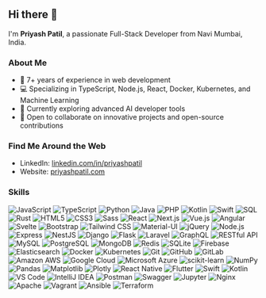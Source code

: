 ## Hi there 👋
I'm **Priyash Patil**, a passionate Full-Stack Developer from Navi Mumbai, India.

### About Me
- 🚀 7+ years of experience in web development
- 💻 Specializing in TypeScript, Node.js, React, Docker, Kubernetes, and Machine Learning
- 🌱 Currently exploring advanced AI developer tools
- 👯 Open to collaborate on innovative projects and open-source contributions

### Find Me Around the Web
- LinkedIn: [linkedin.com/in/priyashpatil](https://linkedin.com/in/priyashpatil)
- Website: [priyashpatil.com](https://priyashpatil.com)

### Skills

![JavaScript](https://img.shields.io/badge/JavaScript-yellow?style=flat-square&logo=javascript)
![TypeScript](https://img.shields.io/badge/TypeScript-blue?style=flat-square&logo=typescript)
![Python](https://img.shields.io/badge/Python-yellowgreen?style=flat-square&logo=python)
![Java](https://img.shields.io/badge/Java-orange?style=flat-square&logo=java)
![PHP](https://img.shields.io/badge/PHP-purple?style=flat-square&logo=php)
![Kotlin](https://img.shields.io/badge/Kotlin-purple?style=flat-square&logo=kotlin)
![Swift](https://img.shields.io/badge/Swift-orange?style=flat-square&logo=swift)
![SQL](https://img.shields.io/badge/SQL-darkblue?style=flat-square&logo=sql)
![Rust](https://img.shields.io/badge/Rust-black?style=flat-square&logo=rust)
![HTML5](https://img.shields.io/badge/HTML5-red?style=flat-square&logo=html5)
![CSS3](https://img.shields.io/badge/CSS3-blue?style=flat-square&logo=css3)
![Sass](https://img.shields.io/badge/Sass-pink?style=flat-square&logo=sass)
![React](https://img.shields.io/badge/React-blue?style=flat-square&logo=react)
![Next.js](https://img.shields.io/badge/Next.js-black?style=flat-square&logo=next.js)
![Vue.js](https://img.shields.io/badge/Vue.js-green?style=flat-square&logo=vue.js)
![Angular](https://img.shields.io/badge/Angular-red?style=flat-square&logo=angular)
![Svelte](https://img.shields.io/badge/Svelte-orange?style=flat-square&logo=svelte)
![Bootstrap](https://img.shields.io/badge/Bootstrap-purple?style=flat-square&logo=bootstrap)
![Tailwind CSS](https://img.shields.io/badge/Tailwind_CSS-lightblue?style=flat-square&logo=tailwind-css)
![Material-UI](https://img.shields.io/badge/Material--UI-blue?style=flat-square&logo=material-ui)
![jQuery](https://img.shields.io/badge/jQuery-blue?style=flat-square&logo=jquery)
![Node.js](https://img.shields.io/badge/Node.js-green?style=flat-square&logo=node.js)
![Express](https://img.shields.io/badge/Express-darkgreen?style=flat-square&logo=express)
![NestJS](https://img.shields.io/badge/NestJS-red?style=flat-square&logo=nestjs)
![Django](https://img.shields.io/badge/Django-darkgreen?style=flat-square&logo=django)
![Flask](https://img.shields.io/badge/Flask-black?style=flat-square&logo=flask)
![Laravel](https://img.shields.io/badge/Laravel-red?style=flat-square&logo=laravel)
![GraphQL](https://img.shields.io/badge/GraphQL-pink?style=flat-square&logo=graphql)
![RESTful API](https://img.shields.io/badge/REST_API-green?style=flat-square&logo=restful)
![MySQL](https://img.shields.io/badge/MySQL-blue?style=flat-square&logo=mysql)
![PostgreSQL](https://img.shields.io/badge/PostgreSQL-blue?style=flat-square&logo=postgresql)
![MongoDB](https://img.shields.io/badge/MongoDB-green?style=flat-square&logo=mongodb)
![Redis](https://img.shields.io/badge/Redis-red?style=flat-square&logo=redis)
![SQLite](https://img.shields.io/badge/SQLite-blue?style=flat-square&logo=sqlite)
![Firebase](https://img.shields.io/badge/Firebase-yellow?style=flat-square&logo=firebase)
![Elasticsearch](https://img.shields.io/badge/Elasticsearch-darkblue?style=flat-square&logo=elasticsearch)
![Docker](https://img.shields.io/badge/Docker-blue?style=flat-square&logo=docker)
![Kubernetes](https://img.shields.io/badge/Kubernetes-blue?style=flat-square&logo=kubernetes)
![Git](https://img.shields.io/badge/Git-black?style=flat-square&logo=git)
![GitHub](https://img.shields.io/badge/GitHub-black?style=flat-square&logo=github)
![GitLab](https://img.shields.io/badge/GitLab-orange?style=flat-square&logo=gitlab)
![Amazon AWS](https://img.shields.io/badge/Amazon_AWS-orange?style=flat-square&logo=amazon-aws)
![Google Cloud](https://img.shields.io/badge/Google_Cloud-blue?style=flat-square&logo=google-cloud)
![Microsoft Azure](https://img.shields.io/badge/Windows_Azure-blue?style=flat-square&logo=microsoft-azure)
![scikit-learn](https://img.shields.io/badge/scikit--learn-blue?style=flat-square&logo=scikit-learn)
![NumPy](https://img.shields.io/badge/NumPy-blue?style=flat-square&logo=numpy)
![Pandas](https://img.shields.io/badge/Pandas-black?style=flat-square&logo=pandas)
![Matplotlib](https://img.shields.io/badge/Matplotlib-blue?style=flat-square&logo=matplotlib)
![Plotly](https://img.shields.io/badge/Plotly-blue?style=flat-square&logo=plotly)
![React Native](https://img.shields.io/badge/React_Native-blue?style=flat-square&logo=react)
![Flutter](https://img.shields.io/badge/Flutter-blue?style=flat-square&logo=flutter)
![Swift](https://img.shields.io/badge/Swift-red?style=flat-square&logo=swift)
![Kotlin](https://img.shields.io/badge/Kotlin-purple?style=flat-square&logo=kotlin)
![VS Code](https://img.shields.io/badge/VSCode-blue?style=flat-square&logo=visual-studio-code)
![IntelliJ IDEA](https://img.shields.io/badge/IntelliJ_IDEA-black?style=flat-square&logo=intellij-idea)
![Postman](https://img.shields.io/badge/Postman-orange?style=flat-square&logo=postman)
![Swagger](https://img.shields.io/badge/Swagger-green?style=flat-square&logo=swagger)
![Jupyter](https://img.shields.io/badge/Jupyter-orange?style=flat-square&logo=jupyter)
![Nginx](https://img.shields.io/badge/Nginx-green?style=flat-square&logo=nginx)
![Apache](https://img.shields.io/badge/Apache-black?style=flat-square&logo=apache)
![Vagrant](https://img.shields.io/badge/Vagrant-blue?style=flat-square&logo=vagrant)
![Ansible](https://img.shields.io/badge/Ansible-black?style=flat-square&logo=ansible)
![Terraform](https://img.shields.io/badge/Terraform-purple?style=flat-square&logo=terraform)
